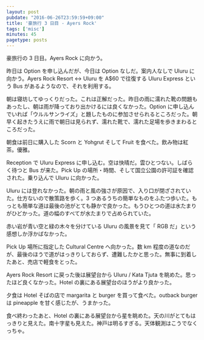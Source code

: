 ```yaml
---
layout: post
pubdate: "2016-06-26T23:59:59+09:00"
title: '豪旅行 3 日目 - Ayers Rock'
tags: ['misc']
minutes: 45
pagetype: posts
---
```

豪旅行の 3 日目。Ayers Rock に向かう。

昨日は Option を申し込んだが、今日は Option なしだ。案内人なしで Uluru に向かう。Ayers Rock Resort <-> Uluru を A$60 で往復する Uluru Express という Bus があるようなので、それを利用する。

朝は寝坊してゆっくりだった。これは正解だった。昨日の雨に濡れた靴の問題もあったし、朝は雨が降っており出かけるには良くなかった。Option に申し込んでいれば「ウルルサンライズ」と題したものに参加させられるところだった。朝早く起きたうえに雨で朝日は見られず、濡れた靴で、濡れた足場を歩きまわるところだった。

朝食は前日に購入した Scorn と Yohgrut そして Fruit を食べた。飲み物は紅茶。優雅。

Reception で Uluru Express に申し込む。空は快晴だ。雲ひとつない。しばらく待つと Bus が来た。Pick Up の場所・時間、そして国立公園の許可証を確認された。乗り込んで Uluru に向かった。

Uluru には登れなかった。朝の雨と風の強さが原因で、入り口が閉ざされていた。仕方ないので散策路を歩く。3 つあるうちの簡単なものをふたつ歩いた。もっとも簡単な道は最後の池がとても静かで良かった。もうひとつの道は水たまりがひどかった。道の幅のすべてが水たまりで占められていた。

赤い岩が青い空と緑の木々を分けている Uluru の風景を見て「 RGB だ」という感想しか浮かばなかった。

Pick Up 場所に指定した Cultural Centre へ向かった。数 km 程度の道なのだが、最後のほうで道がはっきりしておらず、遭難したかと思った。無事に到着したあと、売店で軽食をとった。

Ayers Rock Resort に戻った後は展望台から Uluru / Kata Tjuta を眺めた。思ったほど良くなかった。Hotel の裏にある展望台のほうがより良かった。

夕食は Hotel そばの店で margarita と burger を買って食べた。outback burger は pineapple を甘く感じたが、うまかった。

食べ終わったあと、Hotel の裏にある展望台から星を眺めた。天の川がとてもはっきりと見えた。南十字星も見えた。神戸は明るすぎる。天体観測はこうでなくっちゃ。
